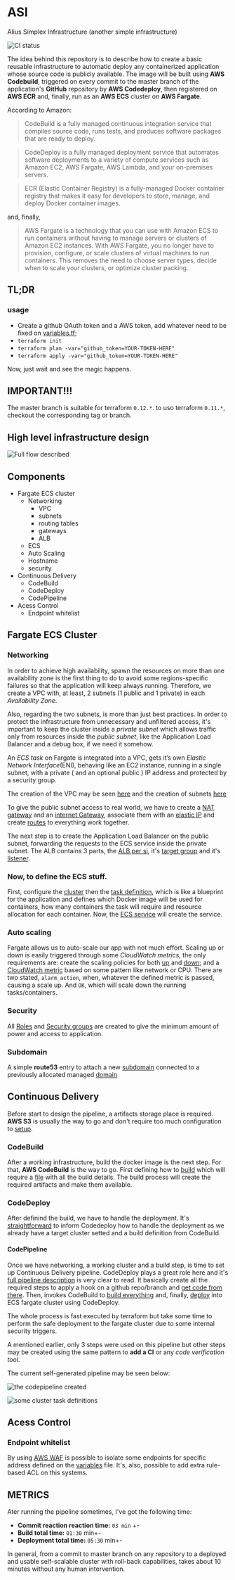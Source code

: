 # ASI
Alius Simplex Infrastructure (another simple infrastructure)

![CI status](https://github.com/paoloo/asi/workflows/CI/badge.svg)

The idea behind this repository is to describe how to create a basic reusable infrastructure to automatic deploy any containerized application whose source code is publicly available. The image will be built using **AWS Codebuild**, triggered on every commit to the master branch of the application's **GitHub** repository by **AWS Codedeploy**, then registered on **AWS ECR** and, finally, run as an **AWS ECS** cluster on **AWS Fargate**.

According to Amazon:

> CodeBuild is a fully managed continuous integration service that compiles source code, runs tests, and produces software packages that are ready to deploy.

> CodeDeploy is a fully managed deployment service that automates software deployments to a variety of compute services such as Amazon EC2, AWS Fargate, AWS Lambda, and your on-premises servers.

> ECR (Elastic Container Registry) is a fully-managed Docker container registry that makes it easy for developers to store, manage, and deploy Docker container images.

and, finally,

> AWS Fargate is a technology that you can use with Amazon ECS to run containers without having to manage servers or clusters of Amazon EC2 instances. With AWS Fargate, you no longer have to provision, configure, or scale clusters of virtual machines to run containers. This removes the need to choose server types, decide when to scale your clusters, or optimize cluster packing.


## TL;DR

### usage

- Create a github OAuth token and a AWS token, add whatever need to be fixed on [variables.tf](variables.tf);
- `terraform init`
- `terraform plan -var="github_token=YOUR-TOKEN-HERE"`
- `terraform apply -var="github_token=YOUR-TOKEN-HERE"`

Now, just wait and see the magic happens.

## IMPORTANT!!!

The master branch is suitable for terraform `0.12.*`. to uso terraform `0.11.*`, checkout the corresponding tag or branch.

## High level infrastructure design

![Full flow described](flow.png "full flow")

## Components
- Fargate ECS cluster
  - Networking
    - VPC
    - subnets
    - routing tables
    - gateways
    - ALB
  - ECS
  - Auto Scaling
  - Hostname
  - security
- Continuous Delivery
  - CodeBuild
  - CodeDeploy
  - CodePipeline
- Acess Control
  - Endpoint whitelist

## Fargate ECS Cluster

### Networking

In order to achieve high availability, spawn the resources on more than one availability zone is the first thing to do to avoid some regions-specific failures so that the application will keep always running. Therefore, we create a VPC with, at least, 2 subnets (1 public and 1 private) in each *Availability Zone*.

Also, regarding the two subnets, is more than just best practices. In order to protect the infrastructure from unnecessary and unfiltered access, it's important to keep the cluster inside a _private subnet_ which allows traffic only from resources inside the _public subnet_, like the Application Load Balancer and a debug box, if we need it somehow.

An _ECS task_ on Fargate is integrated into a VPC, gets it’s own _Elastic Network Interface_(ENI), behaving like an EC2 instance, running in a single subnet, with a private ( and an optional public ) IP address and protected by a security group.

The creation of the VPC may be seen [here](modules/fargate/main.tf#L9-L17) and the creation of subnets [here](modules/fargate/main.tf#L19-L41)

To give the public subnet access to real world, we have to create a [NAT gateway](modules/fargate/main.tf#L59-L67) and an [internet Gateway](modules/fargate/main.tf#L43-L50), associate them with an [elastic IP](modules/fargate/main.tf#L53-L57) and create [routes](modules/fargate/main.tf#L69-L90) to everything work together.

The next step is to create the Application Load Balancer on the public subnet, forwarding the requests to the ECS service inside the private subnet. The ALB contains 3 parts, the [ALB per si](modules/fargate/main.tf#L100-L108), it's [target group](modules/fargate/main.tf#L110-L119) and it's [listener](modules/fargate/main.tf#L121-L129).

### Now, to define the ECS stuff.

First, configure the [cluster](modules/fargate/main.tf#L135-L137 ) then the [task definition](modules/fargate/main.tf#L139-L164), which is like a blueprint for the application and defines which Docker image will be used for containers, how many containers the task will require and resource allocation for each container. Now, the [ECS service](modules/fargate/main.tf#L166-L184 ) will create the service.

### Auto scaling

Fargate allows us to auto-scale our app with not much effort. Scaling up or down is easily triggered through some _CloudWatch metrics_, the only requirements are: create the scaling policies for both [up](modules/fargate/main.tf#L200-L215) and [down](modules/fargate/main.tf#L218-L233); and a [CloudWatch metric](modules/fargate/main.tf#L236-L251) based on some pattern like network or CPU. There are two stated, `alarm_action`, when, whatever the defined metric is passed, causing a scale up. And `OK`, which will scale down the running tasks/containers.

### Security

All [Roles](modules/fargate/main.tf#L301-L355) and [Security groups](modules/fargate/main.tf#L258-L296 ) are created to give the minimum amount of power and access to application.

### Subdomain
A simple **route53** entry to attach a new [subdomain](modules/ns/main.tf#L11-L17) connected to a previously allocated managed [domain](modules/ns/main.tf#L6-L8)

## Continuous Delivery

Before start to design the pipeline, a artifacts storage place is required. **AWS S3** is usually the way to go and don't require too much configuration to [setup](modules/buildndeploy/main.tf#L7-L14).

### CodeBuild

After a working infrastructure, build the docker image is the next step. For that, **AWS CodeBuild** is the way to go. First defining how to [build](modules/buildndeploy/main.tf#L23-L51) which will require a [file](modules/buildndeploy/appspec.yml) with all the build details. The build process will create the required artifacts and make them available.

### CodeDeploy

After definind the build, we have to handle the deployment. It's [straightforward](modules/buildndeploy/main.tf#L100-L115) to inform Codedeploy how to handle the deployment as we already have a target cluster setted and a build definition from CodeBuild.

#### CodePipeline

Once we have networking, a working cluster and a build step, is time to set up Continuous Delivery pipeline. CodeDeploy plays a great role here and it's [full pipeline description](modules/buildndeploy/main.tf#L59-L116) is very clear to read. It basically create all the required steps to apply a hook on a github repo/branch and [get code from there](modules/buildndeploy/main.tf#L66-L82). Then, invokes CodeBuild to [build everything](modules/buildndeploy/main.tf#L84-L98) and, finally, [deploy](modules/buildndeploy/main.tf#L100-L116) into ECS fargate cluster using CodeDeploy.

The whole process is fast executed by terraform but take some time to perform the safe deployment to the fargate cluster due to some internal security triggers.

A mentioned earlier, only 3 steps were used on this pipeline but other steps may be created using the same pattern to **add a CI** or any _code verification tool_.

The current self-generated pipeline may be seen below:

![the codepipeline created](pipeline.png "the whole pipeline")

![some cluster task definitions](clusterdefs.png "cluster task definitions")

## Acess Control

### Endpoint whitelist

By using [AWS WAF](modules/waf/main.tf) is possible to isolate some endpoints for specific address defined on the [variables](variables.tf#L25-L33) file. It's, also, possible to add extra rule-based ACL on this systems.

## METRICS
Ater running the pipeline sometimes, I've got the following time:

- **Commit reaction reaction time:** `03 min` +-
- **Build total time:** `01:30` min+-
- **Deployment total time:** `05:30` min+-

In general, from a commit to master branch on any repository to a deployed and usable self-scalable cluster with roll-back capabilities, takes about 10 minutes without any human intervention.

